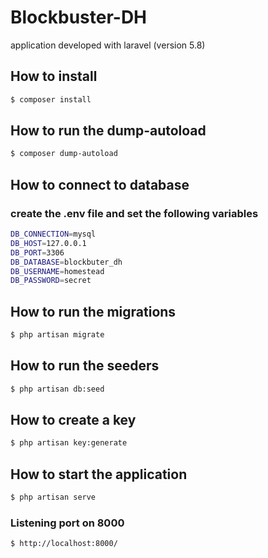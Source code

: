 # Blockbuster-DH

application developed with laravel (version 5.8)

## How to install

```sh
$ composer install
```

## How to run the dump-autoload

```sh
$ composer dump-autoload
```

## How to connect to database

### create the .env file and set the following variables

```sh
DB_CONNECTION=mysql
DB_HOST=127.0.0.1
DB_PORT=3306
DB_DATABASE=blockbuter_dh
DB_USERNAME=homestead
DB_PASSWORD=secret
```

## How to run the migrations

```sh
$ php artisan migrate
```

## How to run the seeders

```sh
$ php artisan db:seed
```

## How to create a key

```sh
$ php artisan key:generate
```

## How to start the application

```sh
$ php artisan serve
```

### Listening port on 8000

```sh
$ http://localhost:8000/
```
